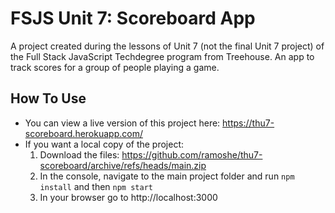 # FSJS Unit 7: Scoreboard App

A project created during the lessons of Unit 7 (not the final Unit 7 project) of the Full Stack JavaScript Techdegree program from Treehouse. An app to track scores for a group of people playing a game.
 
## How To Use
 - You can view a live version of this project here: https://thu7-scoreboard.herokuapp.com/
 - If you want a local copy of the project:
    1. Download the files: https://github.com/ramoshe/thu7-scoreboard/archive/refs/heads/main.zip
    2. In the console, navigate to the main project folder and run `npm install` and then `npm start`
    3. In your browser go to http://localhost:3000
